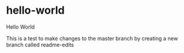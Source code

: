 # hello-world

Hello World

This is a test to make changes to the master branch by creating a new branch called readme-edits
